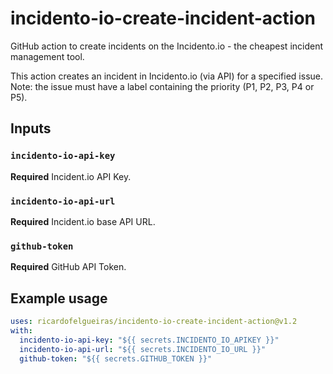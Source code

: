 # incidento-io-create-incident-action
GitHub action to create incidents on the Incidento.io - the cheapest incident management tool.

This action creates an incident in Incidento.io (via API) for a specified issue. 
Note: the issue must have a label containing the priority (P1, P2, P3, P4 or P5).

## Inputs

### `incidento-io-api-key`

**Required** Incident.io API Key.

### `incidento-io-api-url`

**Required** Incident.io base API URL.

### `github-token`

**Required** GitHub API Token.

## Example usage

```yaml
uses: ricardofelgueiras/incidento-io-create-incident-action@v1.2
with:
  incidento-io-api-key: "${{ secrets.INCIDENTO_IO_APIKEY }}"
  incidento-io-api-url: "${{ secrets.INCIDENTO_IO_URL }}"
  github-token: "${{ secrets.GITHUB_TOKEN }}"
```

